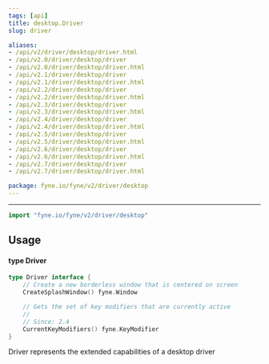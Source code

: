 ```yaml
---
tags: [api]
title: desktop.Driver
slug: driver

aliases:
- /api/v2/driver/desktop/driver.html
- /api/v2.0/driver/desktop/driver
- /api/v2.0/driver/desktop/driver.html
- /api/v2.1/driver/desktop/driver
- /api/v2.1/driver/desktop/driver.html
- /api/v2.2/driver/desktop/driver
- /api/v2.2/driver/desktop/driver.html
- /api/v2.3/driver/desktop/driver
- /api/v2.3/driver/desktop/driver.html
- /api/v2.4/driver/desktop/driver
- /api/v2.4/driver/desktop/driver.html
- /api/v2.5/driver/desktop/driver
- /api/v2.5/driver/desktop/driver.html
- /api/v2.6/driver/desktop/driver
- /api/v2.6/driver/desktop/driver.html
- /api/v2.7/driver/desktop/driver
- /api/v2.7/driver/desktop/driver.html

package: fyne.io/fyne/v2/driver/desktop
---
```



---
```go
import "fyne.io/fyne/v2/driver/desktop"
```

## Usage

#### type Driver

```go
type Driver interface {
	// Create a new borderless window that is centered on screen
	CreateSplashWindow() fyne.Window

	// Gets the set of key modifiers that are currently active
	//
	// Since: 2.4
	CurrentKeyModifiers() fyne.KeyModifier
}
```

Driver represents the extended capabilities of a desktop driver
